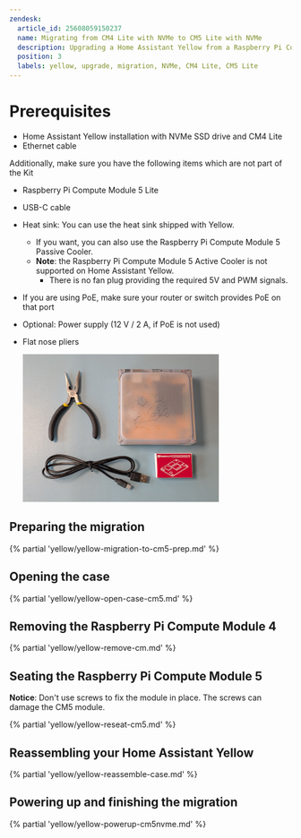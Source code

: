 ```yaml
---
zendesk:
  article_id: 25608059150237
  name: Migrating from CM4 Lite with NVMe to CM5 Lite with NVMe
  description: Upgrading a Home Assistant Yellow from a Raspberry Pi Compute Module 4 with NVMe to a Raspberry Pi Compute Module 5 with NVMe
  position: 3
  labels: yellow, upgrade, migration, NVMe, CM4 Lite, CM5 Lite
---
```


# Prerequisites

- Home&nbsp;Assistant Yellow installation with NVMe SSD drive and CM4 Lite
- Ethernet cable

Additionally, make sure you have the following items which are not part of the Kit

- Raspberry Pi Compute Module 5 Lite
- USB-C cable
- Heat sink: You can use the heat sink shipped with Yellow.
  - If you want, you can also use the Raspberry Pi Compute Module 5 Passive Cooler.
  - **Note**: the Raspberry Pi Compute Module 5 Active Cooler is not supported on Home Assistant Yellow.
    - There is no fan plug providing the required 5V and PWM signals.
- If you are using PoE, make sure your router or switch provides PoE on that port
- Optional: Power supply (12 V / 2 A, if PoE is not used)
- Flat nose pliers

  ![Image showing the Home Assistant Yellow, a Raspberry Pi Compute Module 5, Ethernet cable, power supply, a USB-C cable, and flat-nose pliers](/static/img/yellow/cm5_prereqs.jpg)

## Preparing the migration

{% partial 'yellow/yellow-migration-to-cm5-prep.md' %}

## Opening the case

{% partial 'yellow/yellow-open-case-cm5.md' %}

## Removing the Raspberry Pi Compute Module 4

{% partial 'yellow/yellow-remove-cm.md' %}

## Seating the Raspberry Pi Compute Module 5

**Notice**: Don't use screws to fix the module in place. The screws can damage the CM5 module.

{% partial 'yellow/yellow-reseat-cm5.md' %}

## Reassembling your Home Assistant Yellow

{% partial 'yellow/yellow-reassemble-case.md' %}

## Powering up and finishing the migration

{% partial 'yellow/yellow-powerup-cm5nvme.md' %}
